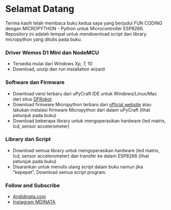 # Selamat Datang

Terima kasih telah membaca buku kedua saya yang berjudul FUN CODING dengan MICROPYTHON - Python untuk Microcontroller ESP8266.
Repository ini adalah tempat untuk mendownload script dan library micropython yang ditulis pada buku.

### Driver Wemos D1 Mini dan NodeMCU
  - Tersedia mulai dari Windows Xp, 7, 10
  - Download, unzip dan run installation wizard

### Software dan Firmware
  - Download versi terbaru dari uPyCraft IDE untuk Windows/Linux/Mac dari situs [DFRobot](https://github.com/DFRobot/uPyCraft)
  - Download firmware Micropython terbaru dari [official website](http://micropython.org/download#esp8266) atau lakukan instalasi firmware Micropython dari dalam uPyCraft (lihat petunjuk pada buku)
  - Download beberapa library untuk mengoperasikan hardware (led matrix, lcd, sensor accelerometer)

### Library dan Script
  - Download semua library untuk mengoperasikan hardware (led matrix, lcd, sensor accelerometer) dan transfer ke dalam ESP8266 (lihat petunjuk pada buku)
  - Disarankan untuk menulis ulang script dalam buku namun jika "kepepet", Download semua script program.
   
### Follow and Subscribe
- [Andidinata.com](andidinata.com) 
- [Instagram MDINATA](instagram.com/mdinata) 
